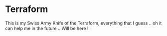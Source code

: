 # Terraform
This is my Swiss Army Knife of the Terraform, everything that I guess .. oh it can help me in the future .. Will be here !
